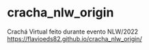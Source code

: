 # cracha_nlw_origin
Crachá Virtual feito durante evento NLW/2022 
https://flavioeds82.github.io/cracha_nlw_origin/
